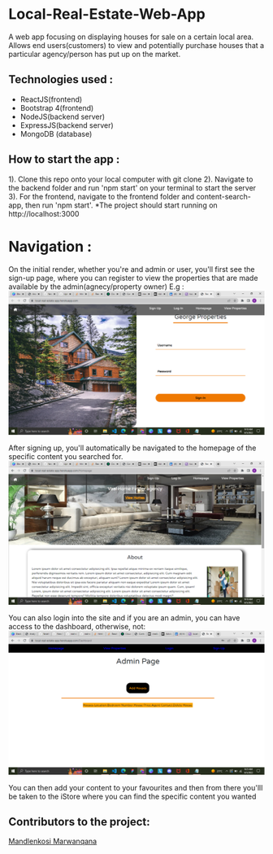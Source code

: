 # Local-Real-Estate-Web-App
A web app focusing on displaying houses for sale on a certain local area. Allows end users(customers) to view and potentially purchase houses that a particular agency/person has put up on the market.

## Technologies used :
* ReactJS(frontend)
* Bootstrap 4(frontend)
* NodeJS(backend server)
* ExpressJS(backend server)
* MongoDB (database)

## How to start the app :
1). Clone this repo onto your local computer with git clone
2). Navigate to the backend folder and run 'npm start' on your terminal to start the server
3). For the frontend, navigate to the frontend folder and  content-search-app, then run 'npm start'. 
*The project should start running on http://localhost:3000

# Navigation : 
On the initial render, whether you're and admin or user, you'll first see the sign-up page, where you can register to view the properties that are made available by the admin(agnecy/property owner)
E.g :
![Sign-Up](https://github.com/fanatII1/real-estate-web-app/blob/main/Documentation%20Image(3).png)

After signing up, you'll automatically be navigated to the homepage of the specific content you searched for.
![Homepage](https://github.com/fanatII1/real-estate-web-app/blob/main/Documentation%20Image(4).png)

You can also login into the site and if you are an admin, you can have access to the dashboard, otherwise, not:
![Docm](https://github.com/fanatII1/real-estate-web-app/blob/main/Documentation%20Image(5).png)

You can then add your content to your favourites and then from there you'lll be taken to the iStore where you can find the specific content you wanted

## Contributors to the project:
[Mandlenkosi Marwanqana](https://www.linkedin.com/in/mandlenkosi-marwanqana-b08357218/)



